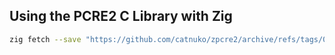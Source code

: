 ## Using the PCRE2 C Library with Zig

```bash
zig fetch --save "https://github.com/catnuko/zpcre2/archive/refs/tags/0.0.1.tar.gz"
```
